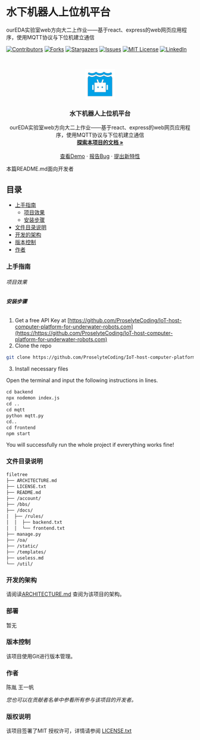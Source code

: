 

# 水下机器人上位机平台

ourEDA实验室web方向大二上作业——基于react、express的web网页应用程序，使用MQTT协议与下位机建立通信

<!-- PROJECT SHIELDS -->

[![Contributors][contributors-shield]][contributors-url]
[![Forks][forks-shield]][forks-url]
[![Stargazers][stars-shield]][stars-url]
[![Issues][issues-shield]][issues-url]
[![MIT License][license-shield]][license-url]
[![LinkedIn][linkedin-shield]][linkedin-url]

<!-- PROJECT LOGO -->
<br />

<p align="center">
  <a href="https://github.com/ProselyteCoding/IoT-host-computer-platform-for-underwater-robots/">
    <img src="logo.png" alt="Logo" width="80" height="80">
  </a>

  <h3 align="center">水下机器人上位机平台</h3>
  <p align="center">
    ourEDA实验室web方向大二上作业——基于react、express的web网页应用程序，使用MQTT协议与下位机建立通信
    <br />
    <a href="https://github.com/ProselyteCoding/IoT-host-computer-platform-for-underwater-robots"><strong>探索本项目的文档 »</strong></a>
    <br />
    <br />
    <a href="https://github.com/ProselyteCoding/IoT-host-computer-platform-for-underwater-robots">查看Demo</a>
    ·
    <a href="https://github.com/ProselyteCoding/IoT-host-computer-platform-for-underwater-robots/issues">报告Bug</a>
    ·
    <a href="https://github.com/ProselyteCoding/IoT-host-computer-platform-for-underwater-robots/issues">提出新特性</a>
  </p>

</p>


 本篇README.md面向开发者
 
## 目录

- [上手指南](#上手指南)
  - [项目效果](#项目效果)
  - [安装步骤](#安装步骤)
- [文件目录说明](#文件目录说明)
- [开发的架构](#开发的架构)
- [版本控制](#版本控制)
- [作者](#作者)

### 上手指南

###### 项目效果

    

###### **安装步骤**

1. Get a free API Key at [https://github.com/ProselyteCoding/IoT-host-computer-platform-for-underwater-robots.com](https://https://github.com/ProselyteCoding/IoT-host-computer-platform-for-underwater-robots.com)
2. Clone the repo

```sh
git clone https://github.com/ProselyteCoding/IoT-host-computer-platform-for-underwater-robots.git
```
3. Install necessary files

  Open the terminal and input the following instructions in lines.

  ```
  cd backend
  npx nodemon index.js
  cd ..
  cd mqtt
  python mqtt.py
  cd..
  cd frontend
  npm start
  ```
  You will successfully run the whole project if evrerything works fine! 
   

### 文件目录说明

```
filetree 
├── ARCHITECTURE.md
├── LICENSE.txt
├── README.md
├── /account/
├── /bbs/
├── /docs/
│  ├── /rules/
│  │  ├── backend.txt
│  │  └── frontend.txt
├── manage.py
├── /oa/
├── /static/
├── /templates/
├── useless.md
└── /util/

```

### 开发的架构 

请阅读[ARCHITECTURE.md](https://github.com/shaojintian/Best_README_template/blob/master/ARCHITECTURE.md) 查阅为该项目的架构。

### 部署

暂无

### 版本控制

该项目使用Git进行版本管理。

### 作者

陈胤 王一帆

 *您也可以在贡献者名单中参看所有参与该项目的开发者。*

### 版权说明

该项目签署了MIT 授权许可，详情请参阅 [LICENSE.txt](https://github.com/ProselyteCoding/IoT-host-computer-platform-for-underwater-robots/blob/master/LICENSE.txt)


<!-- links -->
[your-project-path]:ProselyteCoding/IoT-host-computer-platform-for-underwater-robots
[contributors-shield]: https://img.shields.io/github/contributors/ProselyteCoding/IoT-host-computer-platform-for-underwater-robots.svg?style=flat-square
[contributors-url]: https://github.com/ProselyteCoding/IoT-host-computer-platform-for-underwater-robots/graphs/contributors
[forks-shield]: https://img.shields.io/github/forks/ProselyteCoding/IoT-host-computer-platform-for-underwater-robots.svg?style=flat-square
[forks-url]: https://github.com/ProselyteCoding/IoT-host-computer-platform-for-underwater-robots/network/members
[stars-shield]: https://img.shields.io/github/stars/ProselyteCoding/IoT-host-computer-platform-for-underwater-robots.svg?style=flat-square
[stars-url]: https://github.com/ProselyteCoding/IoT-host-computer-platform-for-underwater-robots/stargazers
[issues-shield]: https://img.shields.io/github/issues/ProselyteCoding/IoT-host-computer-platform-for-underwater-robots.svg?style=flat-square
[issues-url]: https://img.shields.io/github/issues/ProselyteCoding/IoT-host-computer-platform-for-underwater-robots.svg
[license-shield]: https://img.shields.io/github/license/shaojintian/Best_README_template.svg?style=flat-square
[license-url]: https://github.com/shaojintian/Best_README_template/blob/master/LICENSE.txt
[linkedin-shield]: https://img.shields.io/badge/-LinkedIn-black.svg?style=flat-square&logo=linkedin&colorB=555
[linkedin-url]: https://linkedin.com/in/shaojintian
